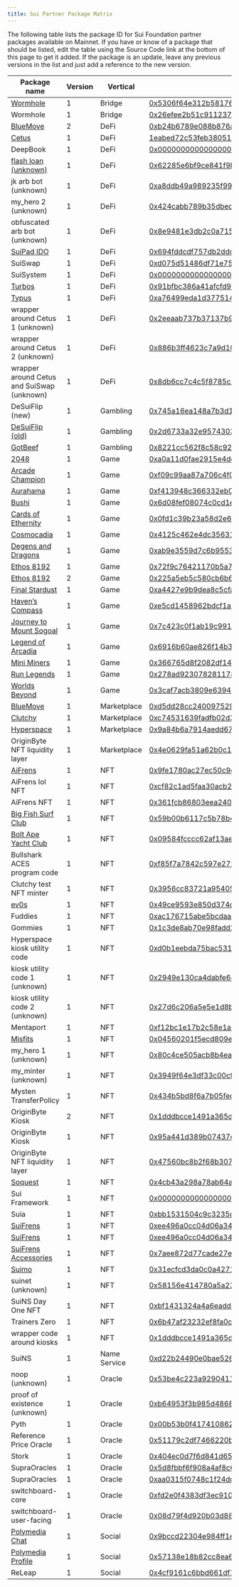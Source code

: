 ```yaml
---
title: Sui Partner Package Matrix
---
```


The following table lists the package ID for Sui Foundation partner packages available on Mainnet. If you have or know of a package that should be listed, edit the table using the Source Code link at the bottom of this page to get it added. If the package is an update, leave any previous versions in the list and just add a reference to the new version.

| Package name | Version | Vertical | Package ID |
| --- | --- | --- | --- |
| [Wormhole](https://www.portalbridge.com/sui/) | 1 | Bridge | [0x5306f64e312b581766351c07af79c72fcb1cd25147157fdc2f8ad76de9a3fb6a](https://suiexplorer.com/object/0x5306f64e312b581766351c07af79c72fcb1cd25147157fdc2f8ad76de9a3fb6a) |
| Wormhole | 1 | Bridge | [0x26efee2b51c911237888e5dc6702868abca3c7ac12c53f76ef8eba0697695e3d](https://suiexplorer.com/object/0x26efee2b51c911237888e5dc6702868abca3c7ac12c53f76ef8eba0697695e3d) |
| [BlueMove](https://sui.bluemove.net/) | 2 | DeFi | [0xb24b6789e088b876afabca733bed2299fbc9e2d6369be4d1acfa17d8145454d9](https://suiexplorer.com/object/0xb24b6789e088b876afabca733bed2299fbc9e2d6369be4d1acfa17d8145454d9) |
| [Cetus](https://www.cetus.zone/) | 1 | DeFi | [1eabed72c53feb3805120a081dc15963c204dc8d091542592abaf7a35689b2fb](https://suiexplorer.com/object/1eabed72c53feb3805120a081dc15963c204dc8d091542592abaf7a35689b2fb) |
| DeepBook | 1 | DeFi | [0x000000000000000000000000000000000000000000000000000000000000dee9](https://suiexplorer.com/object/0x000000000000000000000000000000000000000000000000000000000000dee9) |
| [flash loan (unknown)](-) | 1 | DeFi | [0x62285e6bf9ce841f9bf98b7e3a8e4478e02219135cf2bc1ccaf409ec5883f7b6](https://suiexplorer.com/object/0x62285e6bf9ce841f9bf98b7e3a8e4478e02219135cf2bc1ccaf409ec5883f7b6) |
| jk arb bot (unknown) | 1 | DeFi | [0xa8ddb49a989235f99c1100cad86e79685aca4cde696d1c4f084296917b2d0813](https://suiexplorer.com/object/0xa8ddb49a989235f99c1100cad86e79685aca4cde696d1c4f084296917b2d0813) |
| my_hero 2 (unknown) | 1 | DeFi | [0x424cabb789b35dbed3539852f856bfcfa790dcf19a44c9f1a7071ab46f37c10b](https://suiexplorer.com/object/0x424cabb789b35dbed3539852f856bfcfa790dcf19a44c9f1a7071ab46f37c10b) |
| obfuscated arb bot (unknown) | 1 | DeFi | [0x8e9481e3db2c0a715a19ec4dc912b96eeea1803d531eaef3cc7d6b918035dfcf](https://suiexplorer.com/object/0x8e9481e3db2c0a715a19ec4dc912b96eeea1803d531eaef3cc7d6b918035dfcf) |
| [SuiPad IDO](https://www.suipad.xyz/) | 1 | DeFi | [0x694fddcdf757db2ddc951ba5c8c3076f9d0e48c6895ff57f6c0888896814ccf2](https://suiexplorer.com/object/0x694fddcdf757db2ddc951ba5c8c3076f9d0e48c6895ff57f6c0888896814ccf2) |
| SuiSwap | 1 | DeFi | [0xd075d51486df71e750872b4edf82ea3409fda397ceecc0b6aedf573d923c54a0](https://suiexplorer.com/object/0xd075d51486df71e750872b4edf82ea3409fda397ceecc0b6aedf573d923c54a0) |
| SuiSystem | 1 | DeFi | [0x0000000000000000000000000000000000000000000000000000000000000003](https://suiexplorer.com/object/0x0000000000000000000000000000000000000000000000000000000000000003) |
| [Turbos](https://turbos.finance/) | 1 | DeFi | [0x91bfbc386a41afcfd9b2533058d7e915a1d3829089cc268ff4333d54d6339ca1](https://suiexplorer.com/object/0x91bfbc386a41afcfd9b2533058d7e915a1d3829089cc268ff4333d54d6339ca1) |
| [Typus](https://typus.finance/) | 1 | DeFi | [0xa76499eda1d37751473de5f30e106f35943ada2f6ea764861243e7f5aa5bcc97](https://suiexplorer.com/object/0xa76499eda1d37751473de5f30e106f35943ada2f6ea764861243e7f5aa5bcc97) |
| wrapper around Cetus 1 (unknown) | 1 | DeFi | [0x2eeaab737b37137b94bfa8f841f92e36a153641119da3456dec1926b9960d9be](https://suiexplorer.com/object/0x2eeaab737b37137b94bfa8f841f92e36a153641119da3456dec1926b9960d9be) |
| wrapper around Cetus 2 (unknown) | 1 | DeFi | [0x886b3ff4623c7a9d101e0470012e0612621fbc67fa4cedddd3b17b273e35a50e](https://suiexplorer.com/object/0x886b3ff4623c7a9d101e0470012e0612621fbc67fa4cedddd3b17b273e35a50e) |
| wrapper around Cetus and SuiSwap (unknown) | 1 | DeFi | [0x8db6cc7c4c5f8785c2ceaafbaad71e6fcf99b16e45478f8094c39893bcc1dcec](https://suiexplorer.com/object/0x8db6cc7c4c5f8785c2ceaafbaad71e6fcf99b16e45478f8094c39893bcc1dcec) |
| DeSuiFlip (new) | 1 | Gambling | [0x745a16ea148a7b3d1f6e68d0f16237f954e99197cd0ffb96e70c994c946d60d1](https://suiexplorer.com/object/0x745a16ea148a7b3d1f6e68d0f16237f954e99197cd0ffb96e70c994c946d60d1) |
| [DeSuiFlip (old)](https://desuicoinflip.io/) | 1 | Gambling | [0x2d6733a32e957430324196dc5d786d7c839f3c7bbfd92b83c469448b988413b1](https://suiexplorer.com/object/0x2d6733a32e957430324196dc5d786d7c839f3c7bbfd92b83c469448b988413b1) |
| [GotBeef](https://gotbeef.app/) | 1 | Gambling | [0x8221cc562f8c58c922c6a40ecbc7e2f16b0159fb683470c22e96d21a0dc52beb](https://suiexplorer.com/object/0x8221cc562f8c58c922c6a40ecbc7e2f16b0159fb683470c22e96d21a0dc52beb) |
| [2048](https://s2048.xyz/) | 1 | Game | [0xa0a11d0fae2915e4decd8fcd324b70d4895085ac114cd99b3e751a91b483e9b4](https://suiexplorer.com/object/0xa0a11d0fae2915e4decd8fcd324b70d4895085ac114cd99b3e751a91b483e9b4) |
| [Arcade Champion](https://www.bluejaygames.com/) | 1 | Game | [0xf09c99aa87a706c4f010c8c6b86d0249ccf670a138dcbcc7af9f4da8573019fe](https://suiexplorer.com/object/0xf09c99aa87a706c4f010c8c6b86d0249ccf670a138dcbcc7af9f4da8573019fe) |
| [Aurahama](https://www.projecteluune.com/) | 1 | Game | [0xf413948c366332eb0b4de5f2c55dafb21bdfdb8f255ac222ac27a82df7a889ca](https://suiexplorer.com/object/0xf413948c366332eb0b4de5f2c55dafb21bdfdb8f255ac222ac27a82df7a889ca) |
| [Bushi](https://www.playbushi.io/) | 1 | Game | [0x6d08fef08074c0cd1eba57c46c5903c2fdc3e3a6680ef46d6f6abc7ec1669aee](https://suiexplorer.com/object/0x6d08fef08074c0cd1eba57c46c5903c2fdc3e3a6680ef46d6f6abc7ec1669aee) |
| [Cards of Ethernity](https://coe.gg/) | 1 | Game | [0x0fd1c39b23a58d2e61d79e8ceae1d9a3548fbf86f1eccaa8e682c304c3d16613](https://suiexplorer.com/object/0x0fd1c39b23a58d2e61d79e8ceae1d9a3548fbf86f1eccaa8e682c304c3d16613) |
| [Cosmocadia](https://www.cosmocadia.io/) | 1 | Game | [0x4125c462e4dc35631e7b31dc0c443930bd96fbd24858d8e772ff5b225c55a792](https://suiexplorer.com/object/0x4125c462e4dc35631e7b31dc0c443930bd96fbd24858d8e772ff5b225c55a792) |
| [Degens and Dragons](https://degensdragonsgame.com/) | 1 | Game | [0xab9e3559d7c6b9553624c7dd746ab50713ca00539ec71791882e436d11857999](https://suiexplorer.com/object/0xab9e3559d7c6b9553624c7dd746ab50713ca00539ec71791882e436d11857999) |
| [Ethos 8192](https://sui8192.ethoswallet.xyz/) | 1 | Game | [0x72f9c76421170b5a797432ba9e1b3b2e2b7cf6faa26eb955396c773af2479e1e](https://suiexplorer.com/object/0x72f9c76421170b5a797432ba9e1b3b2e2b7cf6faa26eb955396c773af2479e1e) |
| [Ethos 8192](https://sui8192.ethoswallet.xyz/) | 2 | Game | [0x225a5eb5c580cb6b6c44ffd60c4d79021e79c5a6cea7eb3e60962ee5f9bc6cb2](https://suiexplorer.com/object/0x225a5eb5c580cb6b6c44ffd60c4d79021e79c5a6cea7eb3e60962ee5f9bc6cb2) |
| [Final Stardust](https://finalstardust.com/) | 1 | Game | [0xa4427e9b9dea8c5cfa919cdbc3831a8469de90c83f07e6981e644ee062de0952](https://suiexplorer.com/object/0xa4427e9b9dea8c5cfa919cdbc3831a8469de90c83f07e6981e644ee062de0952) |
| [Haven’s Compass](https://www.havenscompass.com/) | 1 | Game | [0xe5cd1458962bdcf1a6aaa455f4f6607d4d6a6fddc230bba9f5c9fe7645732050](https://suiexplorer.com/object/0xe5cd1458962bdcf1a6aaa455f4f6607d4d6a6fddc230bba9f5c9fe7645732050) |
| [Journey to Mount Sogoal](https://journey.polymedia.app/) | 1 | Game | [0x7c423c0f1ab19c99155c24e98fdb971453b699c90ab579b23b38103060ea26db](https://suiexplorer.com/object/0x7c423c0f1ab19c99155c24e98fdb971453b699c90ab579b23b38103060ea26db) |
| [Legend of Arcadia](https://legendofarcadia.io/) | 1 | Game | [0x6916b60ae826f14b3e2d7aa9c7eaf491a489379e2357c2819f48dde75a45ab58](https://suiexplorer.com/object/0x6916b60ae826f14b3e2d7aa9c7eaf491a489379e2357c2819f48dde75a45ab58) |
| [Mini Miners](https://sui.miniminersgame.com/) | 1 | Game | [0x366765d8f2082df14f5c23593537d7a186268b8c624817bacfdc0cdc595db29f](https://suiexplorer.com/object/0x366765d8f2082df14f5c23593537d7a186268b8c624817bacfdc0cdc595db29f) |
| [Run Legends](https://www.talofagames.com/play) | 1 | Game | [0x278ad923078281178b8b79d7c57417e2cb0db7a499533b09aa895e93fd4362f9](https://suiexplorer.com/object/0x278ad923078281178b8b79d7c57417e2cb0db7a499533b09aa895e93fd4362f9) |
| [Worlds Beyond](https://worldsbeyondnft.com/) | 1 | Game | [0x3caf7acb3809e63944c8d9b6b950d6e2b09a1e53f77e6d027aa4f81410ef833a](https://suiexplorer.com/object/0x3caf7acb3809e63944c8d9b6b950d6e2b09a1e53f77e6d027aa4f81410ef833a) |
| [BlueMove](https://sui.bluemove.net/) | 1 | Marketplace | [0xd5dd28cc24009752905689b2ba2bf90bfc8de4549b9123f93519bb8ba9bf9981](https://suiexplorer.com/object/0xd5dd28cc24009752905689b2ba2bf90bfc8de4549b9123f93519bb8ba9bf9981) |
| [Clutchy](https://clutchy.io/) | 1 | Marketplace | [0xc74531639fadfb02d30f05f37de4cf1e1149ed8d23658edd089004830068180b](https://suiexplorer.com/object/0xc74531639fadfb02d30f05f37de4cf1e1149ed8d23658edd089004830068180b) |
| [Hyperspace](https://sui.hyperspace.xyz/) | 1 | Marketplace | [0x9a84b6a7914aedd6741e73cc2ca23cbc77e22ed3c5f884c072a51868fedde45b](https://suiexplorer.com/object/0x9a84b6a7914aedd6741e73cc2ca23cbc77e22ed3c5f884c072a51868fedde45b) |
| OriginByte NFT liquidity layer | 1 | Marketplace | [0x4e0629fa51a62b0c1d7c7b9fc89237ec5b6f630d7798ad3f06d820afb93a995a](https://suiexplorer.com/object/0x4e0629fa51a62b0c1d7c7b9fc89237ec5b6f630d7798ad3f06d820afb93a995a) |
| [AiFrens](https://suifrens.ai/) | 1 | NFT | [0x9fe1780ac27ec50c9c441fb31822f5c148f841f09ee455c6a0daf7c634a30a27](https://suiexplorer.com/object/0x9fe1780ac27ec50c9c441fb31822f5c148f841f09ee455c6a0daf7c634a30a27) |
| AiFrens lol NFT | 1 | NFT | [0xcf82c1ad5faa30acb2f18394f7cfaf5e5c0c2416d68ebcf01a78c83c385a682c](https://suiexplorer.com/object/0xcf82c1ad5faa30acb2f18394f7cfaf5e5c0c2416d68ebcf01a78c83c385a682c) |
| AiFrens NFT | 1 | NFT | [0x361fcb86803eea2403007250638f3c8427249168ac77fee74b7129bdc05b2586](https://suiexplorer.com/object/0x361fcb86803eea2403007250638f3c8427249168ac77fee74b7129bdc05b2586) |
| [Big Fish Surf Club](https://twitter.com/bigfishsurfclub) | 1 | NFT | [0x59b00b6117c5b78b410fbab053b24fdcb4e2c6b452d089c0283fbec712c8c40b](https://suiexplorer.com/object/0x59b00b6117c5b78b410fbab053b24fdcb4e2c6b452d089c0283fbec712c8c40b) |
| [Bolt Ape Yacht Club](https://suiboltapeyc.com/) | 1 | NFT | [0x09584fcccc62af13aeb6b656a4c9ae0e93ba7c873eb7b74069cc7c30e5093c38](https://suiexplorer.com/object/0x09584fcccc62af13aeb6b656a4c9ae0e93ba7c873eb7b74069cc7c30e5093c38) |
| Bullshark ACES program code | 1 | NFT | [0xf85f7a7842c597e272c01d53866f30077d814eb587a56f1a52e58538c4739f80](https://suiexplorer.com/object/0xf85f7a7842c597e272c01d53866f30077d814eb587a56f1a52e58538c4739f80) |
| Clutchy test NFT minter | 1 | NFT | [0x3956cc83721a954057ac2ee162924667acc49361bba4dc063014adeb74d4faec](https://suiexplorer.com/object/0x3956cc83721a954057ac2ee162924667acc49361bba4dc063014adeb74d4faec) |
| [ev0s](https://ev0s.gitbook.io/ev0s/) | 1 | NFT | [0x49ce9593e850d374d4b7fc6813312760aee0d4e7816b9e082efc7563bca96e94](https://suiexplorer.com/object/0x49ce9593e850d374d4b7fc6813312760aee0d4e7816b9e082efc7563bca96e94) |
| Fuddies | 1 | NFT | [0xac176715abe5bcdaae627c5048958bbe320a8474f524674f3278e31af3c8b86b](https://suiexplorer.com/object/0xac176715abe5bcdaae627c5048958bbe320a8474f524674f3278e31af3c8b86b) |
| Gommies | 1 | NFT | [0x1c3de8ab70e98fadd2c46b98bd617908c41ae0d13f11d6fec158153d0e127279](https://suiexplorer.com/object/0x1c3de8ab70e98fadd2c46b98bd617908c41ae0d13f11d6fec158153d0e127279) |
| Hyperspace kiosk utility code | 1 | NFT | [0xd0b1eebda75bac531c58c1d94ef0f14d3386413ba95503b6961d85c6f9f1ed7d](https://suiexplorer.com/object/0xd0b1eebda75bac531c58c1d94ef0f14d3386413ba95503b6961d85c6f9f1ed7d) |
| kiosk utility code 1 (unknown) | 1 | NFT | [0x2949e130ca4dabfe6448173758468a3e45ea3f070e3264f112b51c023f3ecf9f](https://suiexplorer.com/object/0x2949e130ca4dabfe6448173758468a3e45ea3f070e3264f112b51c023f3ecf9f) |
| kiosk utility code 2 (unknown) | 1 | NFT | [0x27d6c206a5e5e1d8be1fc369c3c57968e210b87c97290c2ec9fce14a62d2ac1a](https://suiexplorer.com/object/0x27d6c206a5e5e1d8be1fc369c3c57968e210b87c97290c2ec9fce14a62d2ac1a) |
| Mentaport | 1 | NFT | [0xf12bc1e17b2c58e1ab714f9df8d0b498551a58e05faa73de64c5dbe24d585a13](https://suiexplorer.com/object/0xf12bc1e17b2c58e1ab714f9df8d0b498551a58e05faa73de64c5dbe24d585a13) |
| [Misfits](https://misfits.land/) | 1 | NFT | [0x04560201f5ecd809e10466b4b45dd76c577c19f3d9ffae63f64eb8cdc93a501f](https://suiexplorer.com/object/0x04560201f5ecd809e10466b4b45dd76c577c19f3d9ffae63f64eb8cdc93a501f) |
| my_hero 1 (unknown) | 1 | NFT | [0x80c4ce505acb8b4ea0fa5899b4ca2c2ea98e76926c6fe2500ad9f7f4ee0aba56](https://suiexplorer.com/object/0x80c4ce505acb8b4ea0fa5899b4ca2c2ea98e76926c6fe2500ad9f7f4ee0aba56) |
| my_minter (unknown) | 1 | NFT | [0x3949f64e3df33c00cf978163cbc748dd5108f72d72490b4ca760acdd41c1e45c](https://suiexplorer.com/object/0x3949f64e3df33c00cf978163cbc748dd5108f72d72490b4ca760acdd41c1e45c) |
| Mysten TransferPolicy | 1 | NFT | [0x434b5bd8f6a7b05fede0ff46c6e511d71ea326ed38056e3bcd681d2d7c2a7879](https://suiexplorer.com/object/0x434b5bd8f6a7b05fede0ff46c6e511d71ea326ed38056e3bcd681d2d7c2a7879) |
| OriginByte Kiosk | 2 | NFT | [0x1dddbcce1491a365d931a0dc6a64db596dad9c9915c6d0efb13e5c2efd5e95ce](https://suiexplorer.com/object/0x1dddbcce1491a365d931a0dc6a64db596dad9c9915c6d0efb13e5c2efd5e95ce) |
| OriginByte Kiosk | 1 | NFT | [0x95a441d389b07437d00dd07e0b6f05f513d7659b13fd7c5d3923c7d9d847199b](https://suiexplorer.com/object/0x95a441d389b07437d00dd07e0b6f05f513d7659b13fd7c5d3923c7d9d847199b) |
| OriginByte NFT liquidity layer | 1 | NFT | [0x47560bc8b2f68b30733ff2c516c6652b48fe7f0bfd0832acd8cc5306a301736e](https://suiexplorer.com/object/0x47560bc8b2f68b30733ff2c516c6652b48fe7f0bfd0832acd8cc5306a301736e) |
| [Soquest](https://soquest.xyz/) | 1 | NFT | [0x4cb43a298a78ab64a3181305e45cef6b4ecadf35e85c92496aa1590c11af5c70](https://suiexplorer.com/object/0x4cb43a298a78ab64a3181305e45cef6b4ecadf35e85c92496aa1590c11af5c70) |
| Sui Framework | 1 | NFT | [0x0000000000000000000000000000000000000000000000000000000000000002](https://suiexplorer.com/object/0x0000000000000000000000000000000000000000000000000000000000000002) |
| Suia | 1 | NFT | [0xbb1531504c9c3235d3cd637ed9573cbe18461255b4175a1cb1e1b07b8aa8e11b](https://suiexplorer.com/object/0xbb1531504c9c3235d3cd637ed9573cbe18461255b4175a1cb1e1b07b8aa8e11b) |
| [SuiFrens](https://suifrens.com/) | 1 | NFT | [0xee496a0cc04d06a345982ba6697c90c619020de9e274408c7819f787ff66e1a1](https://suiexplorer.com/object/0xee496a0cc04d06a345982ba6697c90c619020de9e274408c7819f787ff66e1a1) |
| [SuiFrens](https://suifrens.com/) | 1 | NFT | [0xee496a0cc04d06a345982ba6697c90c619020de9e274408c7819f787ff66e1a1](https://suiexplorer.com/object/0xee496a0cc04d06a345982ba6697c90c619020de9e274408c7819f787ff66e1a1) |
| [SuiFrens Accessories](https://suifrens.com/accessory-shop) | 1 | NFT | [0x7aee872d77cade27e7d9b79bf9c67ac40bfb1b797e8b7438ee73f0af21bb4664](https://suiexplorer.com/object/0x7aee872d77cade27e7d9b79bf9c67ac40bfb1b797e8b7438ee73f0af21bb4664) |
| [Suimo](https://suimo.xyz/) | 1 | NFT | [0x31ecfcd3da0c0a4271134828cabf295fbd8e4512c4ffd3d9269fad323080a39e](https://suiexplorer.com/object/0x31ecfcd3da0c0a4271134828cabf295fbd8e4512c4ffd3d9269fad323080a39e) |
| suinet (unknown) | 1 | NFT | [0x58156e414780a5a237db71afb0d852674eff8cd98f9572104cb79afeb4ad1e9d](https://suiexplorer.com/object/0x58156e414780a5a237db71afb0d852674eff8cd98f9572104cb79afeb4ad1e9d) |
| SuiNS Day One NFT | 1 | NFT | [0xbf1431324a4a6eadd70e0ac6c5a16f36492f255ed4d011978b2cf34ad738efe6](https://suiexplorer.com/object/0xbf1431324a4a6eadd70e0ac6c5a16f36492f255ed4d011978b2cf34ad738efe6) |
| Trainers Zero | 1 | NFT | [0x6b47af23232ef8fa0c5a3c7d73b74253f6545e94a26eef0e05840c4b69e13667](https://suiexplorer.com/object/0x6b47af23232ef8fa0c5a3c7d73b74253f6545e94a26eef0e05840c4b69e13667) |
| wrapper code around kiosks | 1 | NFT | [0x1dddbcce1491a365d931a0dc6a64db596dad9c9915c6d0efb13e5c2efd5e95ce](https://suiexplorer.com/object/0x1dddbcce1491a365d931a0dc6a64db596dad9c9915c6d0efb13e5c2efd5e95ce) |
| SuiNS | 1 | Name Service | [0xd22b24490e0bae52676651b4f56660a5ff8022a2576e0089f79b3c88d44e08f0](https://suiexplorer.com/object/0xd22b24490e0bae52676651b4f56660a5ff8022a2576e0089f79b3c88d44e08f0) |
| noop (unknown) | 1 | Oracle | [0x53be4c223a9290411d35ed6718e009813448a844c975063afdc25f9ae6e7e3c6](https://suiexplorer.com/object/0x53be4c223a9290411d35ed6718e009813448a844c975063afdc25f9ae6e7e3c6) |
| proof of existence (unknown) | 1 | Oracle | [0xb64953f3b985d4868aa8605a19437c40f75151e8d6675d92bf327230f5c380bb](https://suiexplorer.com/object/0xb64953f3b985d4868aa8605a19437c40f75151e8d6675d92bf327230f5c380bb) |
| Pyth | 1 | Oracle | [0x00b53b0f4174108627fbee72e2498b58d6a2714cded53fac537034c220d26302](https://suiexplorer.com/object/0x00b53b0f4174108627fbee72e2498b58d6a2714cded53fac537034c220d26302) |
| Reference Price Oracle | 1 | Oracle | [0x51179c2df7466220b513901c52412258942a1e041fccb973e92a53c29e1a09ed](https://suiexplorer.com/object/0x51179c2df7466220b513901c52412258942a1e041fccb973e92a53c29e1a09ed) |
| Stork | 1 | Oracle | [0x404ec0d7f6d841d65e5d7b92dcf54af3669772aaa7a11fc8c7c8ca3a68d2435d](https://suiexplorer.com/object/0x404ec0d7f6d841d65e5d7b92dcf54af3669772aaa7a11fc8c7c8ca3a68d2435d) |
| SupraOracles | 1 | Oracle | [0x5d8fbbf6f908a4af8c6d072669a462d53e03eb3c1d863bd0359dc818c69ea706](https://suiexplorer.com/object/0x5d8fbbf6f908a4af8c6d072669a462d53e03eb3c1d863bd0359dc818c69ea706) |
| SupraOracles | 1 | Oracle | [0xaa0315f0748c1f24ddb2b45f7939cff40f7a8104af5ccbc4a1d32f870c0b4105](https://suiexplorer.com/object/0xaa0315f0748c1f24ddb2b45f7939cff40f7a8104af5ccbc4a1d32f870c0b4105) |
| switchboard-core | 1 | Oracle | [0xfd2e0f4383df3ec9106326dcd9a20510cdce72146754296deed15403fcd3df8b](https://suiexplorer.com/object/0xfd2e0f4383df3ec9106326dcd9a20510cdce72146754296deed15403fcd3df8b) |
| switchboard-user-facing | 1 | Oracle | [0x08d79f4d920b03d88faca1e421af023a87fbb1e4a6fd200248e6e9998d09e470](https://suiexplorer.com/object/0x08d79f4d920b03d88faca1e421af023a87fbb1e4a6fd200248e6e9998d09e470) |
| [Polymedia Chat](https://chat.polymedia.app/@sui-fans?network=mainnet) | 1 | Social | [0x9bccd22304e984ff1e565c2bd7ac8254b0ee2788190373daae33432ace873c18](https://suiexplorer.com/object/0x9bccd22304e984ff1e565c2bd7ac8254b0ee2788190373daae33432ace873c18) |
| [Polymedia Profile](https://profile.polymedia.app/?network=mainnet) | 1 | Social | [0x57138e18b82cc8ea6e92c3d5737d6078b1304b655f59cf5ae9668cc44aad4ead](https://suiexplorer.com/object/0x57138e18b82cc8ea6e92c3d5737d6078b1304b655f59cf5ae9668cc44aad4ead) |
| ReLeap | 1 | Social | [0x4cf9161c6bbd661df7f31e1a46b6b73c391e1f5bbae770d59c148feef55dcaff](https://suiexplorer.com/object/0x4cf9161c6bbd661df7f31e1a46b6b73c391e1f5bbae770d59c148feef55dcaff) |
